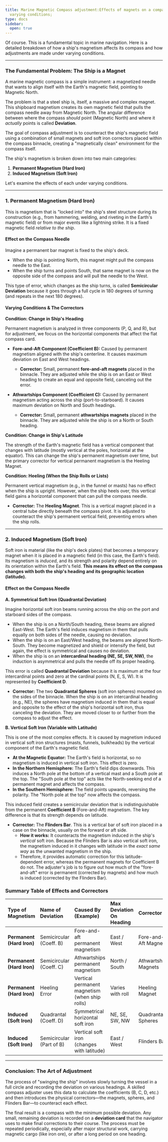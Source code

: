 ```yaml
---
title: Marine Magnetic Compass adjustment:Effects of magnets on a compass needle under
  varying conditions;
type: docs
sidebar:
  open: true
---
```


Of course. This is a fundamental topic in marine navigation. Here is a detailed breakdown of how a ship's magnetism affects its compass and how adjustments are made under varying conditions.

---

### **The Fundamental Problem: The Ship is a Magnet**

A marine magnetic compass is a simple instrument: a magnetized needle that wants to align itself with the Earth's magnetic field, pointing to Magnetic North.

The problem is that a steel ship is, itself, a massive and complex magnet. This shipboard magnetism creates its own magnetic field that pulls the compass needle away from Magnetic North. The angular difference between where the compass *should* point (Magnetic North) and where it *actually* points is called **Deviation**.

The goal of compass adjustment is to counteract the ship's magnetic field using a combination of small magnets and soft iron correctors placed within the compass binnacle, creating a "magnetically clean" environment for the compass itself.

The ship's magnetism is broken down into two main categories:

1.  **Permanent Magnetism (Hard Iron)**
2.  **Induced Magnetism (Soft Iron)**

Let's examine the effects of each under varying conditions.

---

### **1. Permanent Magnetism (Hard Iron)**

This is magnetism that is "locked into" the ship's steel structure during its construction (e.g., from hammering, welding, and riveting in the Earth's magnetic field) or from major events like a lightning strike. It is a fixed magnetic field *relative to the ship*.

#### **Effect on the Compass Needle**

Imagine a permanent bar magnet is fixed to the ship's deck.
*   When the ship is pointing North, this magnet might pull the compass needle to the East.
*   When the ship turns and points South, that same magnet is now on the opposite side of the compass and will pull the needle to the West.

This type of error, which changes as the ship turns, is called **Semicircular Deviation** because it goes through a full cycle in 180 degrees of turning (and repeats in the next 180 degrees).

#### **Varying Conditions & The Correctors**

**Condition: Change in Ship's Heading**

Permanent magnetism is analyzed in three components (P, Q, and R), but for adjustment, we focus on the horizontal components that affect the flat compass card.

*   **Fore-and-Aft Component (Coefficient B):** Caused by permanent magnetism aligned with the ship's centerline. It causes maximum deviation on East and West headings.
    *   **Corrector:** Small, permanent **fore-and-aft magnets** placed in the binnacle. They are adjusted while the ship is on an East or West heading to create an equal and opposite field, canceling out the error.

*   **Athwartships Component (Coefficient C):** Caused by permanent magnetism acting across the ship (port-to-starboard). It causes maximum deviation on North and South headings.
    *   **Corrector:** Small, permanent **athwartships magnets** placed in the binnacle. They are adjusted while the ship is on a North or South heading.

**Condition: Change in Ship's Latitude**

The strength of the Earth's magnetic field has a vertical component that changes with latitude (mostly vertical at the poles, horizontal at the equator). This can change the ship's permanent magnetism over time, but the primary corrector for vertical permanent magnetism is the Heeling Magnet.

**Condition: Heeling (When the Ship Rolls or Lists)**

Permanent vertical magnetism (e.g., in the funnel or masts) has no effect when the ship is upright. However, when the ship heels over, this vertical field gains a horizontal component that can pull the compass needle.

*   **Corrector:** The **Heeling Magnet**. This is a vertical magnet placed in a central tube directly beneath the compass pivot. It is adjusted to counteract the ship's permanent vertical field, preventing errors when the ship rolls.

---

### **2. Induced Magnetism (Soft Iron)**

Soft iron is material (like the ship's deck plates) that becomes a temporary magnet when it is placed in a magnetic field (in this case, the Earth's field). Its magnetism is *induced*, and its strength and polarity depend entirely on its orientation within the Earth's field. **This means its effect on the compass changes with both the ship's heading and its geographic location (latitude).**

#### **Effect on the Compass Needle**

**A. Symmetrical Soft Iron (Quadrantal Deviation)**

Imagine horizontal soft iron beams running across the ship on the port and starboard sides of the compass.
*   When the ship is on a North/South heading, these beams are aligned East-West. The Earth's field induces magnetism in them that pulls equally on both sides of the needle, causing no deviation.
*   When the ship is on an East/West heading, the beams are aligned North-South. They become magnetized and shield or intensify the field, but again, the effect is symmetrical and causes no deviation.
*   When the ship is on an **intercardinal heading (NE, SE, SW, NW)**, the induction is asymmetrical and pulls the needle off its proper heading.

This error is called **Quadrantal Deviation** because it is maximum at the four intercardinal points and zero at the cardinal points (N, E, S, W). It is represented by **Coefficient D**.

*   **Corrector:** The two **Quadrantal Spheres** (soft iron spheres) mounted on the sides of the binnacle. When the ship is on an intercardinal heading (e.g., NE), the spheres have magnetism induced in them that is equal and opposite to the effect of the ship's horizontal soft iron, thus canceling the deviation. They are moved closer to or further from the compass to adjust the effect.

**B. Vertical Soft Iron (Variable with Latitude)**

This is one of the most complex effects. It is caused by magnetism induced in vertical soft iron structures (masts, funnels, bulkheads) by the vertical component of the Earth's magnetic field.

*   **At the Magnetic Equator:** The Earth's field is horizontal, so no magnetism is induced in vertical soft iron. This effect is zero.
*   **In the Northern Hemisphere:** The Earth's field dips downwards. This induces a North pole at the bottom of a vertical mast and a South pole at the top. The "South pole at the top" acts like the North-seeking end of a permanent magnet and affects the compass.
*   **In the Southern Hemisphere:** The field points upwards, reversing the polarity. The "North pole at the top" now affects the compass.

This induced field creates a semicircular deviation that is indistinguishable from the permanent **Coefficient B** (Fore-and-Aft) magnetism. The key difference is that its strength depends on latitude.

*   **Corrector:** The **Flinders Bar**. This is a vertical bar of soft iron placed in a case on the binnacle, usually on the forward or aft side.
    *   **How it works:** It counteracts the magnetism induced in the ship's *vertical* soft iron. Because the Flinders Bar is also vertical soft iron, the magnetism induced in it changes with latitude in the *exact same way* as the unwanted magnetism in the ship.
    *   Therefore, it provides automatic correction for this latitude-dependent error, whereas the permanent magnets for Coefficient B do not. The adjuster's job is to figure out how much of the "fore-and-aft" error is permanent (corrected by magnets) and how much is induced (corrected by the Flinders Bar).

### **Summary Table of Effects and Correctors**

| Type of Magnetism | Name of Deviation | Caused By (Example) | Max Deviation On Heading | Corrector |
| :--- | :--- | :--- | :--- | :--- |
| **Permanent (Hard Iron)** | Semicircular (Coeff. B) | Fore-and-aft permanent magnetism | East / West | Fore-and-Aft Magnets |
| **Permanent (Hard Iron)** | Semicircular (Coeff. C) | Athwartships permanent magnetism | North / South | Athwartships Magnets |
| **Permanent (Hard Iron)** | Heeling Error | Vertical permanent magnetism (when ship rolls) | Varies with roll | Heeling Magnet |
| **Induced (Soft Iron)** | Quadrantal (Coeff. D) | Symmetrical horizontal soft iron | NE, SE, SW, NW | Quadrantal Spheres |
| **Induced (Soft Iron)** | Semicircular (Part of B) | Vertical soft iron (changes with latitude) | East / West | Flinders Bar |

---

### **Conclusion: The Art of Adjustment**

The process of "swinging the ship" involves slowly turning the vessel in a full circle and recording the deviation on various headings. A skilled compass adjuster uses this data to calculate the coefficients (B, C, D, etc.) and then introduces the physical correctors—the magnets, spheres, and Flinders Bar—to counteract each effect.

The final result is a compass with the minimum possible deviation. Any small, remaining deviation is recorded on a **deviation card** that the navigator uses to make final corrections to their course. The process must be repeated periodically, especially after major structural work, carrying magnetic cargo (like iron ore), or after a long period on one heading.